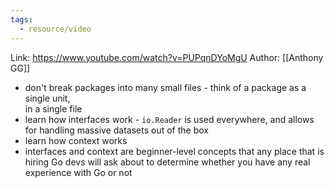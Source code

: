 ```yaml
---
tags:
  - resource/video
---
```


Link: https://www.youtube.com/watch?v=PUPqnDYoMgU
Author: [[Anthony GG]]

- don't break packages into many small files - think of a package as a single unit, \
   in a single file
- learn how interfaces work - `io.Reader` is used everywhere, and allows for
  handling massive datasets out of the box
- learn how context works
- interfaces and context are beginner-level concepts that any place that is hiring
  Go devs will ask about to determine whether you have any real experience with
  Go or not
